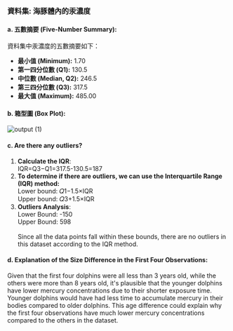 ### 資料集: 海豚體內的汞濃度

#### a. 五數摘要 (Five-Number Summary):

資料集中汞濃度的五數摘要如下：

- **最小值 (Minimum):** 1.70
- **第一四分位數 (Q1):** 130.5
- **中位數 (Median, Q2):** 246.5
- **第三四分位數 (Q3):** 317.5
- **最大值 (Maximum):** 485.00

#### b. 箱型圖 (Box Plot):
![output (1)](https://github.com/user-attachments/assets/b4a628e7-888a-408d-a0c7-627fcf6ff60d)

#### c. Are there any outliers?
1. **Calculate the IQR**:\
IQR=Q3−Q1=317.5-130.5=187
2. **To determine if there are outliers, we can use the Interquartile Range (IQR) method:**\
Lower bound: 𝑄1−1.5×IQR\
Upper bound: 𝑄3+1.5×IQR
3. **Outliers Analysis**:\
Lower Bound: -150\
Upper Bound: 598\
\
Since all the data points fall within these bounds, there are no outliers in this dataset according to the IQR method.

#### d. Explanation of the Size Difference in the First Four Observations:
Given that the first four dolphins were all less than 3 years old, while the others were more than 8 years old, it's plausible that the younger dolphins have lower mercury concentrations due to their shorter exposure time. Younger dolphins would have had less time to accumulate mercury in their bodies compared to older dolphins. This age difference could explain why the first four observations have much lower mercury concentrations compared to the others in the dataset.
